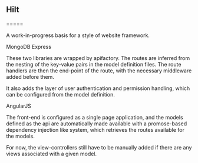 ## Hilt
=====

A work-in-progress basis for a style of website framework.

MongoDB
Express

These two libraries are wrapped by apifactory. The routes are inferred from
the nesting of the key-value pairs in the model definition files. The route handlers
are then the end-point of the route, with the necessary middleware added before them.

It also adds the layer of user authentication and permission handling, which can
be configured from the model definition.

AngularJS

The front-end is configured as a single page application, and the models defined
as the api are automatically made available with a promose-based dependency
injection like system, which retrieves the routes available for the models.

For now, the view-controllers still have to be manually added if there are any
views associated with a given model.
